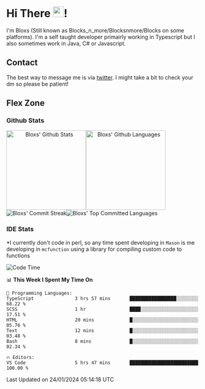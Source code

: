 # Hi There <img src="https://media.giphy.com/media/hvRJCLFzcasrR4ia7z/giphy.gif" width="28">!
I'm Bloxs (Still known as Blocks_n_more/Blocksnmore/Blocks on some platforms). I'm a self taught developer primairly working in Typescript but I also sometimes work in Java, C# or Javascript. 

## Contact
The best way to message me is via [twitter](https://twitter.com/blocksnmore). I might take a bit to check your dm so please be patient!

## Flex Zone
### Github Stats
<div style="display: flex;" align="center">
  <img src="https://readme-stats-gules.vercel.app/api?username=Blocksnmore&bg_color=23272A&show_icons=true&count_private=true&title_color=fff&text_color=fff&icon_color=3d34eb&hide_border=true&border_radius=10" alt="Bloxs' Github Stats" style="height: 13rem" />
 <img src="https://readme-stats-gules.vercel.app/api/top-langs/?username=Blocksnmore&layout=donut&count_private=true&hide_border=true&bg_color=23272A&title_color=fff&text_color=fff&icon_color=3d34eb&border_radius=10" alt="Bloxs' Github Languages" style="height: 13rem;" />
</div>
<div style="display: flex;" align="center">
  <img src="https://streak-stats.demolab.com?user=Blocksnmore&theme=github-dark-blue&hide_border=true" alt="Bloxs' Commit Streak">
  <img src="http://github-profile-summary-cards.vercel.app/api/cards/most-commit-language?username=Blocksnmore&theme=github_dark" alt="Bloxs' Top Committed Languages">
</div>

### IDE Stats
*I currently don't code in perl, so any time spent developing in `Mason` is me developing in `mcfunction` using a library for compiling custom code to functions
<!--START_SECTION:waka-->
![Code Time](http://img.shields.io/badge/Code%20Time-721%20hrs%2018%20mins-blue)

📊 **This Week I Spent My Time On** 

```text
💬 Programming Languages: 
TypeScript               3 hrs 57 mins       █████████████████░░░░░░░░   68.22 % 
SCSS                     1 hr                ████░░░░░░░░░░░░░░░░░░░░░   17.51 % 
HTML                     20 mins             █░░░░░░░░░░░░░░░░░░░░░░░░   05.76 % 
Text                     12 mins             █░░░░░░░░░░░░░░░░░░░░░░░░   03.48 % 
Bash                     8 mins              █░░░░░░░░░░░░░░░░░░░░░░░░   02.34 % 

🔥 Editors: 
VS Code                  5 hrs 47 mins       █████████████████████████   100.00 % 
```


 Last Updated on 24/01/2024 05:14:18 UTC
<!--END_SECTION:waka-->

